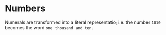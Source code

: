 # Numbers

Numerals are transformed into a literal representatio; i.e. the number `1010` becomes the word `one thousand and ten`.
